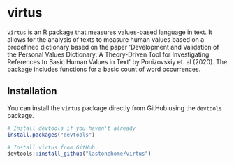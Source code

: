 # virtus

`virtus` is an R package that measures values-based language in text. It allows for the analysis of texts to measure human values based on a predefined dictionary based on the paper 'Development and Validation of the Personal Values Dictionary: A Theory-Driven Tool for Investigating References to Basic Human Values in Text' by Ponizovskiy et. al (2020). The package includes functions for a basic count of word occurrences.

## Installation

You can install the `virtus` package directly from GitHub using the `devtools` package.

```R
# Install devtools if you haven't already
install.packages("devtools")

# Install virtus from GitHub
devtools::install_github("lastonehome/virtus")
